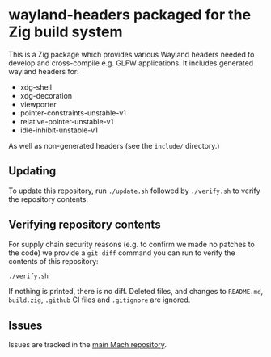 # wayland-headers packaged for the Zig build system

This is a Zig package which provides various Wayland headers needed to develop and cross-compile e.g. GLFW applications. It includes generated wayland headers for:

* xdg-shell
* xdg-decoration
* viewporter
* pointer-constraints-unstable-v1
* relative-pointer-unstable-v1
* idle-inhibit-unstable-v1

As well as non-generated headers (see the `include/` directory.)

## Updating

To update this repository, run `./update.sh` followed by `./verify.sh` to verify the repository contents.

## Verifying repository contents

For supply chain security reasons (e.g. to confirm we made no patches to the code) we provide a `git diff` command you can run to verify the contents of this repository:

```sh
./verify.sh
```

If nothing is printed, there is no diff. Deleted files, and changes to `README.md`, `build.zig`, `.github` CI files and `.gitignore` are ignored.

## Issues

Issues are tracked in the [main Mach repository](https://github.com/hexops/mach/issues?q=is%3Aissue+is%3Aopen+label%3Awayland-headers).
